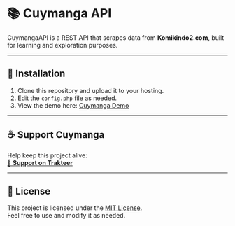 # 📚 Cuymanga API

CuymangaAPI is a REST API that scrapes data from **Komikindo2.com**, built for learning and exploration purposes.

---

## 🚀 Installation

1. Clone this repository and upload it to your hosting.  
2. Edit the `config.php` file as needed.  
3. View the demo here: [Cuymanga Demo](http://cuymanga.infy.uk/)

---

## ☕ Support Cuymanga

Help keep this project alive:  
**[💖 Support on Trakteer](https://trakteer.id/slynnn)**

---

## 📄 License

This project is licensed under the [MIT License](LICENSE).  
Feel free to use and modify it as needed.
